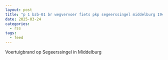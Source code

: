 ```yaml
---
layout: post
title: "p 1 bzb-01 br wegvervoer fiets pkp segeerssingel middelburg 194533"
date: 2025-03-24
categories: 
  - rss
tags: 
  - feed
---
```


Voertuigbrand op Segeerssingel in Middelburg
